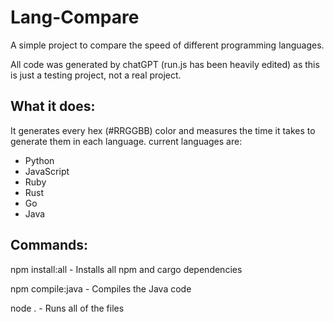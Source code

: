 # Lang-Compare

A simple project to compare the speed of different programming languages.

All code was generated by chatGPT (run.js has been heavily edited) as this is just a testing project, not a real project.

## What it does:

It generates every hex (#RRGGBB) color and measures the time it takes to generate them in each language. current languages are:

- Python
- JavaScript
- Ruby
- Rust
- Go
- Java

## Commands:

npm install:all - Installs all npm and cargo dependencies

npm compile:java - Compiles the Java code

node . - Runs all of the files

